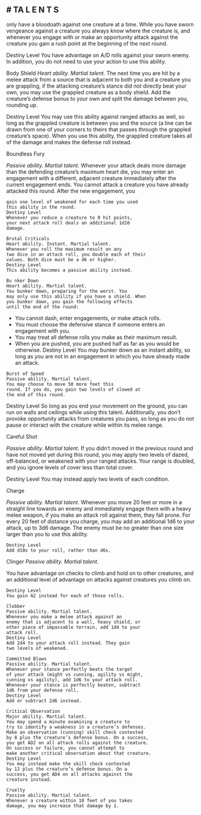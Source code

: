 ## # TA L E N T S

only have a bloodoath against one creature at a time.
While you have sworn vengeance against a creature
you always know where the creature is, and
whenever you engage with or make an opportunity
attack against the creature you gain a rush point at
the beginning of the next round.

Destiny Level
You have advantage on A/D rolls against your
sworn enemy. In addition, you do not need to use
your action to use this ability.

Body Shield
_Heart ability. Martial talent._
The next time you are hit by a melee attack from
a source that is adjacent to both you and a creature
you are grappling, if the attacking creature’s stance
did not directly beat your own, you may use the
grappled creature as a body shield. Add the
creature’s defense bonus to your own and split the
damage between you, rounding up.

Destiny Level
You may use this ability against ranged attacks as
well, so long as the grappled creature is between you
and the source (a line can be drawn from one of your
corners to theirs that passes through the grappled
creature’s space).
When you use this ability, the grappled creature
takes all of the damage and makes the defense roll
instead.

Boundless Fury

_Passive ability. Martial talent._
Whenever your attack deals more damage than
the defending creature’s maximum heart die, you
may enter an engagement with a different, adjacent
creature immediately after the current engagement
ends. You cannot attack a creature you have already
attacked this round. After the new engagement, you

```
gain one level of weakened for each time you used
this ability in the round.
Destiny Level
Whenever you reduce a creature to 0 hit points,
your next attack roll deals an additional 1d10
damage.
```

```
Brutal Criticals
Heart ability. Instant. Martial talent.
Whenever you roll the maximum result on any
two dice in an attack roll, you double each of their
values. Both dice must be a d6 or higher.
Destiny Level
This ability becomes a passive ability instead.
```

```
Bu nker Down
Heart ability. Martial talent.
You bunker down, preparing for the worst. You
may only use this ability if you have a shield. When
you bunker down, you gain the following effects
until the end of the round:
```

- You cannot dash, enter engagements, or make
  attack rolls.
- You must choose the defensive stance if
  someone enters an engagement with you.
- You may treat all defense rolls you make as
  their maximum result.
- When you are pushed, you are pushed half as
  far as you would be otherwise.
  Destiny Level
  You may bunker down as an instant ability, so
  long as you are not in an engagement in which you
  have already made an attack.

```
Burst of Speed
Passive ability. Martial talent.
You may choose to move 50 more feet this
round. If you do, you gain two levels of slowed at
the end of this round.
```

Destiny Level
So long as you end your movement on the
ground, you can run on walls and ceilings while
using this talent. Additionally, you don’t provoke
opportunity attacks from creatures you pass, so long
as you do not pause or interact with the creature
while within its melee range.

Careful Shot

_Passive ability. Martial talent._
If you didn’t moved in the previous round and
have not moved yet during this round, you may
apply two levels of dazed, off-balanced, or weakened
with your ranged attacks. Your range is doubled, and
you ignore levels of cover less than total cover.

Destiny Level
You may instead apply two levels of each
condition.

Charge

_Passive ability. Martial talent._
Whenever you move 20 feet or more in a straight
line towards an enemy and immediately engage them
with a heavy melee weapon, if you make an attack
roll against them, they fall prone. For every 20 feet
of distance you charge, you may add an additional
1d6 to your attack, up to 3d6 damage. The enemy
must be no greater than one size larger than you to
use this ability.

```
Destiny Level
Add d10s to your roll, rather than d6s.
```

Clinger
_Passive ability. Martial talent._

You have advantage on checks to climb and hold
on to other creatures, and an additional level of
advantage on attacks against creatures you climb on.

```
Destiny Level
You gain A2 instead for each of those rolls.
```

```
Clobber
Passive ability. Martial talent.
Whenever you make a melee attack against an
enemy that is adjacent to a wall, heavy shield, or
other piece of impassable terrain, add 1d4 to your
attack roll.
Destiny Level
Add 2d4 to your attack roll instead. They gain
two levels of weakened.
```

```
Committed Blows
Passive ability. Martial talent.
Whenever your stance perfectly beats the target
of your attack (might vs cunning, agility vs might,
cunning vs agility), add 1d6 to your attack roll.
Whenever your stance is perfectly beaten, subtract
1d6 from your defense roll.
Destiny Level
Add or subtract 2d6 instead.
```

```
Critical Observation
Major ability. Martial talent.
You may spend a minute examining a creature to
try to identify a weakness in a creature’s defenses.
Make an observation (cunning) skill check contested
by 8 plus the creature’s defense bonus. On a success,
you get AD2 on all attack rolls against the creature.
On success or failure, you cannot attempt to
make another critical observation about that creature.
Destiny Level
You may instead make the skill check contested
by 12 plus the creature’s defense bonus. On a
success, you get AD4 on all attacks against the
creature instead.
```

```
Cruelty
Passive ability. Martial talent.
Whenever a creature within 10 feet of you takes
damage, you may increase that damage by 1.
```
